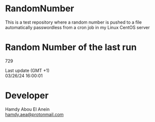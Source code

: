 # RandomNumber    
This is a test repository where a random number is pushed to a file automatically passwordless from a cron job in my Linux CentOS server    
# Random Number of the last run   
729
      
Last update (GMT +1)    
03/26/24 16:00:01
# Developer    
Hamdy Abou El Anein   
hamdy.aea@protonmail.com
